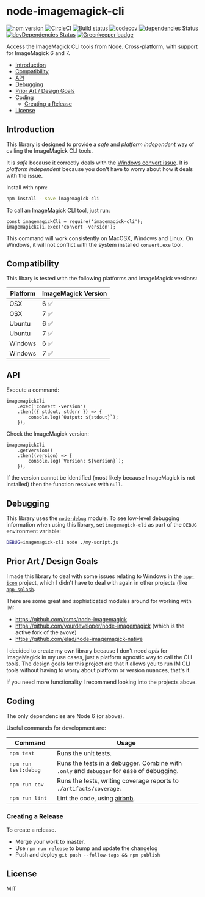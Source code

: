 # node-imagemagick-cli

[![npm version](https://badge.fury.io/js/imagemagick-cli.svg)](https://badge.fury.io/js/imagemagick-cli) [![CircleCI](https://circleci.com/gh/dwmkerr/node-imagemagick-cli.svg?style=shield)](https://circleci.com/gh/dwmkerr/node-imagemagick-cli) [![Build status](https://ci.appveyor.com/api/projects/status/uwggloq6ooxq1vtj?svg=true)](https://ci.appveyor.com/project/dwmkerr/node-imagemagick-cli) [![codecov](https://codecov.io/gh/dwmkerr/node-imagemagick-cli/branch/master/graph/badge.svg)](https://codecov.io/gh/dwmkerr/node-imagemagick-cli) [![dependencies Status](https://david-dm.org/dwmkerr/node-imagemagick-cli/status.svg)](https://david-dm.org/dwmkerr/node-imagemagick-cli) [![devDependencies Status](https://david-dm.org/dwmkerr/node-imagemagick-cli/dev-status.svg)](https://david-dm.org/dwmkerr/node-imagemagick-cli?type=dev) [![Greenkeeper badge](https://badges.greenkeeper.io/dwmkerr/node-imagemagick-cli.svg)](https://greenkeeper.io/)

Access the ImageMagick CLI tools from Node. Cross-platform, with support for ImageMagick 6 and 7.


<!-- vim-markdown-toc GFM -->

* [Introduction](#introduction)
* [Compatibility](#compatibility)
* [API](#api)
* [Debugging](#debugging)
* [Prior Art / Design Goals](#prior-art--design-goals)
* [Coding](#coding)
    * [Creating a Release](#creating-a-release)
* [License](#license)

<!-- vim-markdown-toc -->

## Introduction

This library is designed to provide a *safe* and *platform independent* way of calling the ImageMagick CLI tools.

It is *safe* because it correctly deals with the [Windows convert issue](http://www.imagemagick.org/Usage/windows/#convert_issue). It is *platform independent* because you don't have to worry about how it deals with the issue.

Install with npm:

```bash
npm install --save imagemagick-cli
```

To call an ImageMagick CLI tool, just run:

```node
const imagemagickCli = require('imagemagick-cli');
imagemagickCli.exec('convert -version');
```

This command will work consistently on MacOSX, Windows and Linux. On Windows, it will not conflict with the system installed `convert.exe` tool.

## Compatibility

This libary is tested with the following platforms and ImageMagick versions:

| Platform          | ImageMagick Version |
|-------------------|---------------------|
| OSX               | 6  ✅               |
| OSX               | 7  ✅               |
| Ubuntu            | 6  ✅               |
| Ubuntu            | 7  ✅               |
| Windows           | 6  ✅               |
| Windows           | 7  ✅               |

## API

Execute a command:

```node
imagemagickCli
    .exec('convert -version')
    .then(({ stdout, stderr }) => {
        console.log(`Output: ${stdout}`);
    });
```

Check the ImageMagick version:

```node
imagemagickCli
    .getVersion()
    .then((version) => {
        console.log(`Version: ${version}`);
    });
```

If the version cannot be identified (most likely because ImageMagick is not installed) then the function resolves with `null`.

## Debugging

This library uses the [`node-debug`](https://github.com/visionmedia/debug) module. To see low-level debugging information when using this library, set `imagemagick-cli` as part of the `DEBUG` environment variable:

```bash
DEBUG=imagemagick-cli node ./my-script.js
```

## Prior Art / Design Goals

I made this library to deal with some issues relating to Windows in the [`app-icon`](https://github.com/dwmkerr/app-icon) project, which I didn't have to deal with again in other projects (like [`app-splash`](https://github.com/dwmkerr/app-splash).

There are some great and sophisticated modules around for working with IM:

- https://github.com/rsms/node-imagemagick
- https://github.com/yourdeveloper/node-imagemagick (which is the active fork of the avove)
- https://github.com/elad/node-imagemagick-native

I decided to create my own library because I don't need *apis* for ImageMagick in my use cases, just a platform agnostic way to call the CLI tools. The design goals for this project are that it allows you to run IM CLI tools without having to worry about platform or version nuances, that's it.

If you need more functionality I recommend looking into the projects above.

## Coding

The only dependencies are Node 6 (or above).

Useful commands for development are:

| Command              | Usage                                                                                                          |
|----------------------|----------------------------------------------------------------------------------------------------------------|
| `npm test`           | Runs the unit tests.                                                                                           |
| `npm run test:debug` | Runs the tests in a debugger. Combine with `.only` and `debugger` for ease of debugging.                       |
| `npm run cov`        | Runs the tests, writing coverage reports to `./artifacts/coverage`.                                            |
| `npm run lint`       | Lint the code, using [airbnb](https://github.com/airbnb/javascript/tree/master/packages/eslint-config-airbnb). |

### Creating a Release

To create a release.

- Merge your work to master.
- Use `npm run release` to bump and update the changelog
- Push and deploy `git push --follow-tags && npm publish`

## License

MIT
